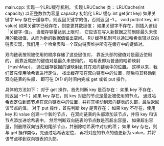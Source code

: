 main.cpp:
实现一个LRU缓存机制。
实现 LRUCache 类：
LRUCache(int capacity) 以正整数作为容量 capacity 初始化 LRU 缓存
int get(int key) 如果关键字 key 存在于缓存中，则返回关键字的值，否则返回 -1 。
void put(int key, int value) 如果关键字已经存在，则变更其数据值；
如果关键字不存在，则插入该组「关键字-值」。
当缓存容量达到上限时，
它应该在写入新数据之前删除最久未使用的数据值，从而为新的数据值留出空间。
RU 缓存机制可以通过哈希表辅以双向链表实现，我们用一个哈希表和一个双向链表维护所有在缓存中的键值对。

双向链表按照被使用的顺序存储了这些键值对，
靠近头部的键值对是最近使用的，
而靠近尾部的键值对是最久未使用的。
哈希表即为普通的哈希映射（HashMap），
通过缓存数据的键映射到其在双向链表中的位置。
这样以来，我们首先使用哈希表进行定位，
找出缓存项在双向链表中的位置，随后将其移动到双向链表的头部，
即可在 O(1) 的时间内完成 get 或者 put 操作。

具体的方法如下：
对于 get 操作，首先判断 key 是否存在：
如果 key 不存在，则返回 -1−1；
如果 key 存在，则 key 对应的节点是最近被使用的节点。
通过哈希表定位到该节点在双向链表中的位置，并将其移动到双向链表的头部，最后返回该节点的值。
对于 put 操作，首先判断 key 是否存在：
如果 key 不存在，使用 key 和 value 创建一个新的节点，
在双向链表的头部添加该节点，并将 key 和该节点添加进哈希表中。
然后判断双向链表的节点数是否超出容量，
如果超出容量，则删除双向链表的尾部节点，并删除哈希表中对应的项；
如果 key 存在，则与 get 操作类似，先通过哈希表定位，
再将对应的节点的值更新为 value，并将该节点移到双向链表的头部。

